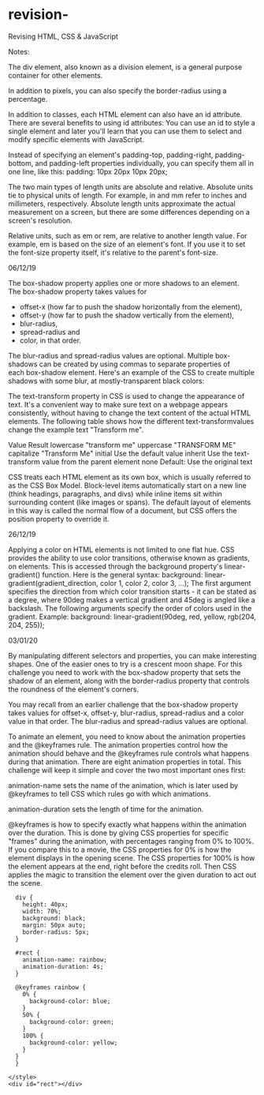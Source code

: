 # revision-
Revising HTML, CSS &amp; JavaScript

                                                                                          

Notes:

The div element, also known as a division element, is a general purpose container for other elements.

In addition to pixels, you can also specify the border-radius using a percentage.

In addition to classes, each HTML element can also have an id attribute.
There are several benefits to using id attributes: You can use an id to style a single element and later you'll learn that you can use them to select and modify specific elements with JavaScript.

Instead of specifying an element's padding-top, padding-right, padding-bottom, and padding-left properties individually, you can specify them all in one line, like this:
padding: 10px 20px 10px 20px;

The two main types of length units are absolute and relative. Absolute units tie to physical units of length. For example, in and mm refer to inches and millimeters, respectively. Absolute length units approximate the actual measurement on a screen, but there are some differences depending on a screen's resolution.

Relative units, such as em or rem, are relative to another length value. For example, em is based on the size of an element's font. If you use it to set the font-size property itself, it's relative to the parent's font-size.

06/12/19

The box-shadow property applies one or more shadows to an element.
The box-shadow property takes values for

* offset-x (how far to push the shadow horizontally from the element),
* offset-y (how far to push the shadow vertically from the element),
* blur-radius,
* spread-radius and
* color, in that order.

The blur-radius and spread-radius values are optional.
Multiple box-shadows can be created by using commas to separate properties of each box-shadow element.
Here's an example of the CSS to create multiple shadows with some blur, at mostly-transparent black colors:

The text-transform property in CSS is used to change the appearance of text. It's a convenient way to make sure text on a webpage appears consistently, without having to change the text content of the actual HTML elements.
The following table shows how the different text-transformvalues change the example text "Transform me".

Value	Result
lowercase	"transform me"
uppercase	"TRANSFORM ME"
capitalize	"Transform Me"
initial	Use the default value
inherit	Use the text-transform value from the parent element
none	Default: Use the original text

CSS treats each HTML element as its own box, which is usually referred to as the CSS Box Model. Block-level items automatically start on a new line (think headings, paragraphs, and divs) while inline items sit within surrounding content (like images or spans). The default layout of elements in this way is called the normal flow of a document, but CSS offers the position property to override it.

26/12/19

Applying a color on HTML elements is not limited to one flat hue. CSS provides the ability to use color transitions, otherwise known as gradients, on elements. This is accessed through the background property's linear-gradient() function. Here is the general syntax:
background: linear-gradient(gradient_direction, color 1, color 2, color 3, ...);
The first argument specifies the direction from which color transition starts - it can be stated as a degree, where 90deg makes a vertical gradient and 45deg is angled like a backslash. The following arguments specify the order of colors used in the gradient.
Example:
background: linear-gradient(90deg, red, yellow, rgb(204, 204, 255));

03/01/20

By manipulating different selectors and properties, you can make interesting shapes. One of the easier ones to try is a crescent moon shape. For this challenge you need to work with the box-shadow property that sets the shadow of an element, along with the border-radius property that controls the roundness of the element's corners.

You may recall from an earlier challenge that the box-shadow property takes values for offset-x, offset-y, blur-radius, spread-radius and a color value in that order. The blur-radius and spread-radius values are optional.

To animate an element, you need to know about the animation properties and the @keyframes rule. The animation properties control how the animation should behave and the @keyframes rule controls what happens during that animation. There are eight animation properties in total. This challenge will keep it simple and cover the two most important ones first:

animation-name sets the name of the animation, which is later used by @keyframes to tell CSS which rules go with which animations.

animation-duration sets the length of time for the animation.

@keyframes is how to specify exactly what happens within the animation over the duration. This is done by giving CSS properties for specific "frames" during the animation, with percentages ranging from 0% to 100%. If you compare this to a movie, the CSS properties for 0% is how the element displays in the opening scene. The CSS properties for 100% is how the element appears at the end, right before the credits roll. Then CSS applies the magic to transition the element over the given duration to act out the scene.

``` <style>
  div {
    height: 40px;
    width: 70%;
    background: black;
    margin: 50px auto;
    border-radius: 5px;
  }

  #rect {
    animation-name: rainbow; 
    animation-duration: 4s;  
  }

  @keyframes rainbow {
    0% {
      background-color: blue; 
    }
    50% {
      background-color: green;
    }
    100% {
      background-color: yellow;
    }
  }
  }

</style>
<div id="rect"></div>
```
